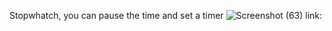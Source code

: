 Stopwhatch, you can pause the time and set a timer
![Screenshot (63)](https://github.com/user-attachments/assets/30632074-b115-478f-8bb2-f25d43545e6a)
link:

